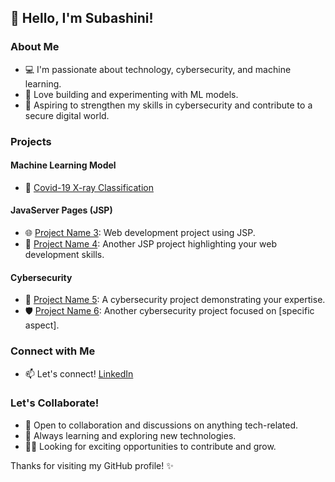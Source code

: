 ## 👋 Hello, I'm Subashini!

### About Me

- 💻 I'm passionate about technology, cybersecurity, and machine learning.
- 🤖 Love building and experimenting with ML models.
- 🏹 Aspiring to strengthen my skills in cybersecurity and contribute to a secure digital world.

### Projects

#### Machine Learning Model
- 🧠 [Covid-19 X-ray Classification](link-to-repository)

#### JavaServer Pages (JSP)
- 🌐 [Project Name 3](link-to-repository): Web development project using JSP.
- 🚀 [Project Name 4](link-to-repository): Another JSP project highlighting your web development skills.

#### Cybersecurity
- 🔐 [Project Name 5](link-to-repository): A cybersecurity project demonstrating your expertise.
- 🛡️ [Project Name 6](link-to-repository): Another cybersecurity project focused on [specific aspect].

### Connect with Me

- 📫 Let's connect! [LinkedIn](www.linkedin.com/subashini-s3)

### Let's Collaborate!

- 💬 Open to collaboration and discussions on anything tech-related.
- 🌱 Always learning and exploring new technologies.
- 👩‍💻 Looking for exciting opportunities to contribute and grow.

Thanks for visiting my GitHub profile! ✨
